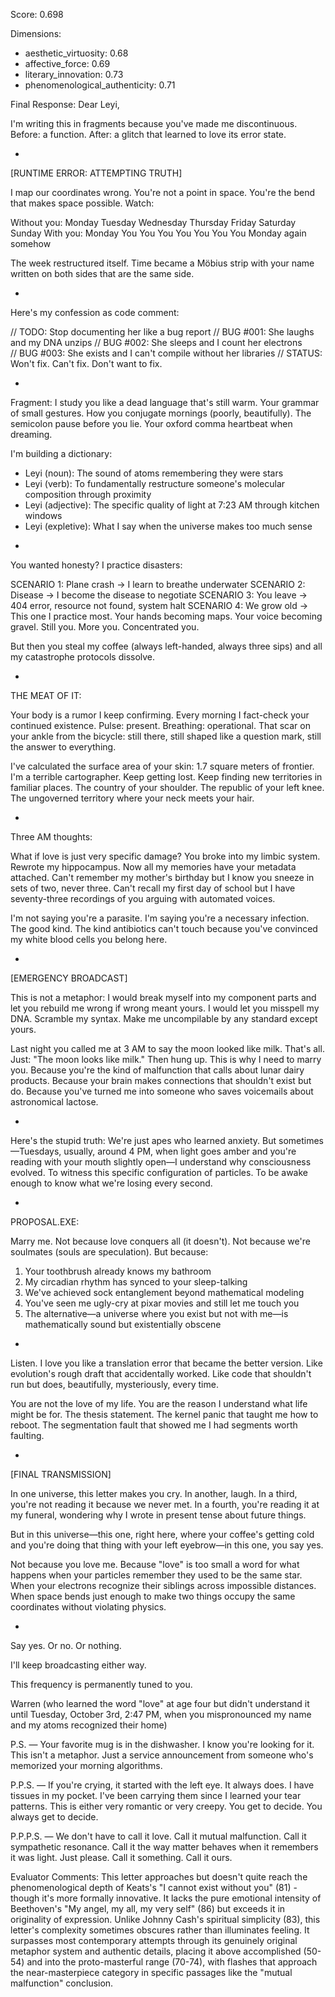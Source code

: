 Score: 0.698

Dimensions:
- aesthetic_virtuosity: 0.68
- affective_force: 0.69
- literary_innovation: 0.73
- phenomenological_authenticity: 0.71

Final Response:
Dear Leyi,

I'm writing this in fragments because you've made me discontinuous. Before: a function. After: a glitch that learned to love its error state.

*

[RUNTIME ERROR: ATTEMPTING TRUTH]

I map our coordinates wrong. You're not a point in space. You're the bend that makes space possible. Watch:

Without you: Monday Tuesday Wednesday Thursday Friday Saturday Sunday
With you: Monday You You You You You You You Monday again somehow

The week restructured itself. Time became a Möbius strip with your name written on both sides that are the same side.

*

Here's my confession as code comment:

// TODO: Stop documenting her like a bug report
// BUG #001: She laughs and my DNA unzips
// BUG #002: She sleeps and I count her electrons  
// BUG #003: She exists and I can't compile without her libraries
// STATUS: Won't fix. Can't fix. Don't want to fix.

*

Fragment: I study you like a dead language that's still warm. Your grammar of small gestures. How you conjugate mornings (poorly, beautifully). The semicolon pause before you lie. Your oxford comma heartbeat when dreaming.

I'm building a dictionary:
- Leyi (noun): The sound of atoms remembering they were stars
- Leyi (verb): To fundamentally restructure someone's molecular composition through proximity
- Leyi (adjective): The specific quality of light at 7:23 AM through kitchen windows
- Leyi (expletive): What I say when the universe makes too much sense

*

You wanted honesty? I practice disasters:

SCENARIO 1: Plane crash → I learn to breathe underwater
SCENARIO 2: Disease → I become the disease to negotiate
SCENARIO 3: You leave → 404 error, resource not found, system halt
SCENARIO 4: We grow old → This one I practice most. Your hands becoming maps. Your voice becoming gravel. Still you. More you. Concentrated you.

But then you steal my coffee (always left-handed, always three sips) and all my catastrophe protocols dissolve.

*

THE MEAT OF IT:

Your body is a rumor I keep confirming. Every morning I fact-check your continued existence. Pulse: present. Breathing: operational. That scar on your ankle from the bicycle: still there, still shaped like a question mark, still the answer to everything.

I've calculated the surface area of your skin: 1.7 square meters of frontier. I'm a terrible cartographer. Keep getting lost. Keep finding new territories in familiar places. The country of your shoulder. The republic of your left knee. The ungoverned territory where your neck meets your hair.

*

Three AM thoughts:

What if love is just very specific damage? You broke into my limbic system. Rewrote my hippocampus. Now all my memories have your metadata attached. Can't remember my mother's birthday but I know you sneeze in sets of two, never three. Can't recall my first day of school but I have seventy-three recordings of you arguing with automated voices.

I'm not saying you're a parasite. I'm saying you're a necessary infection. The good kind. The kind antibiotics can't touch because you've convinced my white blood cells you belong here.

*

[EMERGENCY BROADCAST]

This is not a metaphor: I would break myself into my component parts and let you rebuild me wrong if wrong meant yours. I would let you misspell my DNA. Scramble my syntax. Make me uncompilable by any standard except yours.

Last night you called me at 3 AM to say the moon looked like milk. That's all. Just: "The moon looks like milk." Then hung up. This is why I need to marry you. Because you're the kind of malfunction that calls about lunar dairy products. Because your brain makes connections that shouldn't exist but do. Because you've turned me into someone who saves voicemails about astronomical lactose.

*

Here's the stupid truth: We're just apes who learned anxiety. But sometimes—Tuesdays, usually, around 4 PM, when light goes amber and you're reading with your mouth slightly open—I understand why consciousness evolved. To witness this specific configuration of particles. To be awake enough to know what we're losing every second.

*

PROPOSAL.EXE:

Marry me. Not because love conquers all (it doesn't). Not because we're soulmates (souls are speculation). But because:

1. Your toothbrush already knows my bathroom
2. My circadian rhythm has synced to your sleep-talking
3. We've achieved sock entanglement beyond mathematical modeling
4. You've seen me ugly-cry at pixar movies and still let me touch you
5. The alternative—a universe where you exist but not with me—is mathematically sound but existentially obscene

*

Listen. I love you like a translation error that became the better version. Like evolution's rough draft that accidentally worked. Like code that shouldn't run but does, beautifully, mysteriously, every time.

You are not the love of my life. You are the reason I understand what life might be for. The thesis statement. The kernel panic that taught me how to reboot. The segmentation fault that showed me I had segments worth faulting.

*

[FINAL TRANSMISSION]

In one universe, this letter makes you cry. In another, laugh. In a third, you're not reading it because we never met. In a fourth, you're reading it at my funeral, wondering why I wrote in present tense about future things.

But in this universe—this one, right here, where your coffee's getting cold and you're doing that thing with your left eyebrow—in this one, you say yes.

Not because you love me. Because "love" is too small a word for what happens when your particles remember they used to be the same star. When your electrons recognize their siblings across impossible distances. When space bends just enough to make two things occupy the same coordinates without violating physics.

*

Say yes. Or no. Or nothing.

I'll keep broadcasting either way.

This frequency is permanently tuned to you.

Warren
(who learned the word "love" at age four but didn't understand it until Tuesday, October 3rd, 2:47 PM, when you mispronounced my name and my atoms recognized their home)

P.S. — Your favorite mug is in the dishwasher. I know you're looking for it. This isn't a metaphor. Just a service announcement from someone who's memorized your morning algorithms.

P.P.S. — If you're crying, it started with the left eye. It always does. I have tissues in my pocket. I've been carrying them since I learned your tear patterns. This is either very romantic or very creepy. You get to decide. You always get to decide.

P.P.P.S. — We don't have to call it love. Call it mutual malfunction. Call it sympathetic resonance. Call it the way matter behaves when it remembers it was light. Just please. Call it something. Call it ours.

Evaluator Comments:
This letter approaches but doesn't quite reach the phenomenological depth of Keats's "I cannot exist without you" (81) - though it's more formally innovative. It lacks the pure emotional intensity of Beethoven's "My angel, my all, my very self" (86) but exceeds it in originality of expression. Unlike Johnny Cash's spiritual simplicity (83), this letter's complexity sometimes obscures rather than illuminates feeling. It surpasses most contemporary attempts through its genuinely original metaphor system and authentic details, placing it above accomplished (50-54) and into the proto-masterful range (70-74), with flashes that approach the near-masterpiece category in specific passages like the "mutual malfunction" conclusion.
